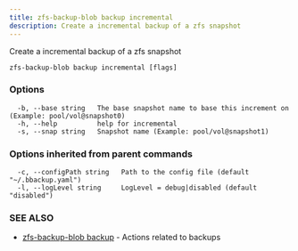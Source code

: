 ```yaml
---
title: zfs-backup-blob backup incremental
description: Create a incremental backup of a zfs snapshot
---
```


Create a incremental backup of a zfs snapshot

```
zfs-backup-blob backup incremental [flags]
```

### Options

```
  -b, --base string   The base snapshot name to base this increment on (Example: pool/vol@snapshot0)
  -h, --help          help for incremental
  -s, --snap string   Snapshot name (Example: pool/vol@snapshot1)
```

### Options inherited from parent commands

```
  -c, --configPath string   Path to the config file (default "~/.bbackup.yaml")
  -l, --logLevel string     LogLevel = debug|disabled (default "disabled")
```

### SEE ALSO

* [zfs-backup-blob backup](/cli/zfs-backup-blob_backup/)	 - Actions related to backups

